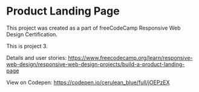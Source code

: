 # Product Landing Page

This project was created as a part of freeCodeCamp Responsive Web Design Certification.

This is project 3.

Details and user stories: 
https://www.freecodecamp.org/learn/responsive-web-design/responsive-web-design-projects/build-a-product-landing-page

View on Codepen: 
https://codepen.io/cerulean_blue/full/jOEPzEX
